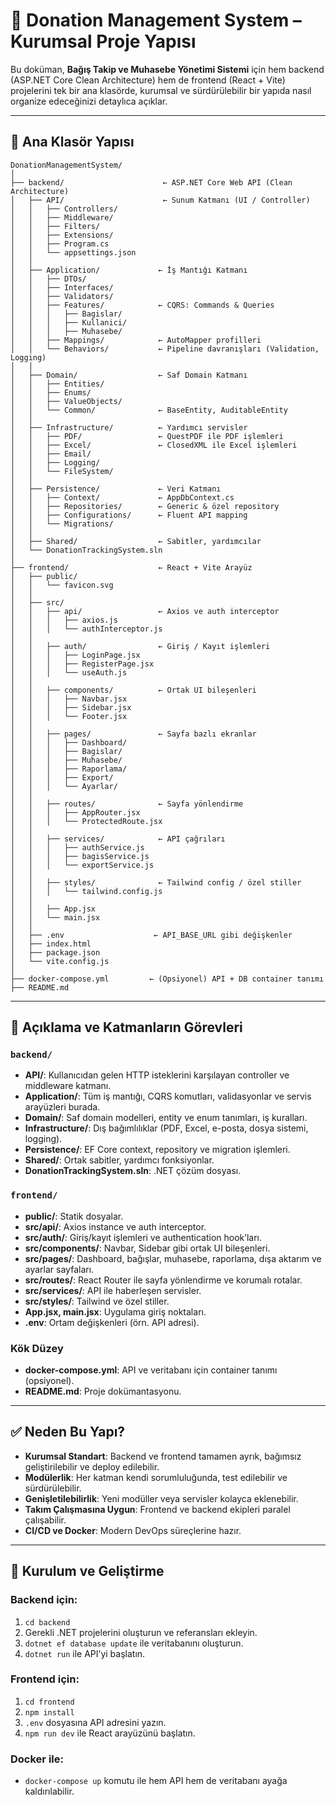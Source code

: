 # 🎯 Donation Management System – Kurumsal Proje Yapısı

Bu doküman, **Bağış Takip ve Muhasebe Yönetimi Sistemi** için hem backend (ASP.NET Core Clean Architecture) hem de frontend (React + Vite) projelerini tek bir ana klasörde, kurumsal ve sürdürülebilir bir yapıda nasıl organize edeceğinizi detaylıca açıklar.

---

## 📁 Ana Klasör Yapısı

```
DonationManagementSystem/
│
├── backend/                      ← ASP.NET Core Web API (Clean Architecture)
│   ├── API/                      ← Sunum Katmanı (UI / Controller)
│   │   ├── Controllers/
│   │   ├── Middleware/
│   │   ├── Filters/
│   │   ├── Extensions/
│   │   ├── Program.cs
│   │   └── appsettings.json
│   │
│   ├── Application/             ← İş Mantığı Katmanı
│   │   ├── DTOs/
│   │   ├── Interfaces/
│   │   ├── Validators/
│   │   ├── Features/            ← CQRS: Commands & Queries
│   │   │   ├── Bagislar/
│   │   │   ├── Kullanici/
│   │   │   ├── Muhasebe/
│   │   ├── Mappings/            ← AutoMapper profilleri
│   │   └── Behaviors/           ← Pipeline davranışları (Validation, Logging)
│   │
│   ├── Domain/                  ← Saf Domain Katmanı
│   │   ├── Entities/
│   │   ├── Enums/
│   │   ├── ValueObjects/
│   │   └── Common/              ← BaseEntity, AuditableEntity
│   │
│   ├── Infrastructure/          ← Yardımcı servisler
│   │   ├── PDF/                 ← QuestPDF ile PDF işlemleri
│   │   ├── Excel/               ← ClosedXML ile Excel işlemleri
│   │   ├── Email/
│   │   ├── Logging/
│   │   └── FileSystem/
│   │
│   ├── Persistence/             ← Veri Katmanı
│   │   ├── Context/             ← AppDbContext.cs
│   │   ├── Repositories/        ← Generic & özel repository
│   │   ├── Configurations/      ← Fluent API mapping
│   │   └── Migrations/
│   │
│   ├── Shared/                  ← Sabitler, yardımcılar
│   └── DonationTrackingSystem.sln
│
├── frontend/                    ← React + Vite Arayüz
│   ├── public/
│   │   └── favicon.svg
│   │
│   ├── src/
│   │   ├── api/                 ← Axios ve auth interceptor
│   │   │   ├── axios.js
│   │   │   └── authInterceptor.js
│   │
│   │   ├── auth/                ← Giriş / Kayıt işlemleri
│   │   │   ├── LoginPage.jsx
│   │   │   ├── RegisterPage.jsx
│   │   │   └── useAuth.js
│   │
│   │   ├── components/          ← Ortak UI bileşenleri
│   │   │   ├── Navbar.jsx
│   │   │   ├── Sidebar.jsx
│   │   │   └── Footer.jsx
│   │
│   │   ├── pages/               ← Sayfa bazlı ekranlar
│   │   │   ├── Dashboard/
│   │   │   ├── Bagislar/
│   │   │   ├── Muhasebe/
│   │   │   ├── Raporlama/
│   │   │   ├── Export/
│   │   │   └── Ayarlar/
│   │
│   │   ├── routes/              ← Sayfa yönlendirme
│   │   │   ├── AppRouter.jsx
│   │   │   └── ProtectedRoute.jsx
│   │
│   │   ├── services/            ← API çağrıları
│   │   │   ├── authService.js
│   │   │   ├── bagisService.js
│   │   │   └── exportService.js
│   │
│   │   ├── styles/              ← Tailwind config / özel stiller
│   │   │   └── tailwind.config.js
│   │
│   │   ├── App.jsx
│   │   └── main.jsx
│   │
│   ├── .env                    ← API_BASE_URL gibi değişkenler
│   ├── index.html
│   ├── package.json
│   └── vite.config.js
│
├── docker-compose.yml         ← (Opsiyonel) API + DB container tanımı
├── README.md
```

---

## 📖 Açıklama ve Katmanların Görevleri

### `backend/`
- **API/**: Kullanıcıdan gelen HTTP isteklerini karşılayan controller ve middleware katmanı.
- **Application/**: Tüm iş mantığı, CQRS komutları, validasyonlar ve servis arayüzleri burada.
- **Domain/**: Saf domain modelleri, entity ve enum tanımları, iş kuralları.
- **Infrastructure/**: Dış bağımlılıklar (PDF, Excel, e-posta, dosya sistemi, logging).
- **Persistence/**: EF Core context, repository ve migration işlemleri.
- **Shared/**: Ortak sabitler, yardımcı fonksiyonlar.
- **DonationTrackingSystem.sln**: .NET çözüm dosyası.

### `frontend/`
- **public/**: Statik dosyalar.
- **src/api/**: Axios instance ve auth interceptor.
- **src/auth/**: Giriş/kayıt işlemleri ve authentication hook’ları.
- **src/components/**: Navbar, Sidebar gibi ortak UI bileşenleri.
- **src/pages/**: Dashboard, bağışlar, muhasebe, raporlama, dışa aktarım ve ayarlar sayfaları.
- **src/routes/**: React Router ile sayfa yönlendirme ve korumalı rotalar.
- **src/services/**: API ile haberleşen servisler.
- **src/styles/**: Tailwind ve özel stiller.
- **App.jsx, main.jsx**: Uygulama giriş noktaları.
- **.env**: Ortam değişkenleri (örn. API adresi).

### Kök Düzey
- **docker-compose.yml**: API ve veritabanı için container tanımı (opsiyonel).
- **README.md**: Proje dokümantasyonu.

---

## ✅ Neden Bu Yapı?

- **Kurumsal Standart**: Backend ve frontend tamamen ayrık, bağımsız geliştirilebilir ve deploy edilebilir.
- **Modülerlik**: Her katman kendi sorumluluğunda, test edilebilir ve sürdürülebilir.
- **Genişletilebilirlik**: Yeni modüller veya servisler kolayca eklenebilir.
- **Takım Çalışmasına Uygun**: Frontend ve backend ekipleri paralel çalışabilir.
- **CI/CD ve Docker**: Modern DevOps süreçlerine hazır.

---

## 🚀 Kurulum ve Geliştirme

### Backend için:
1. `cd backend`
2. Gerekli .NET projelerini oluşturun ve referansları ekleyin.
3. `dotnet ef database update` ile veritabanını oluşturun.
4. `dotnet run` ile API’yi başlatın.

### Frontend için:
1. `cd frontend`
2. `npm install`
3. `.env` dosyasına API adresini yazın.
4. `npm run dev` ile React arayüzünü başlatın.

### Docker ile:
- `docker-compose up` komutu ile hem API hem de veritabanı ayağa kaldırılabilir.